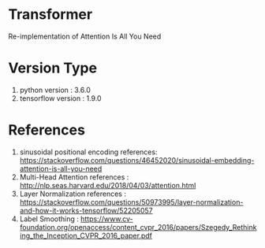 # Transformer
Re-implementation of Attention Is All You Need

# Version Type
1. python version : 3.6.0
2. tensorflow version : 1.9.0

# References
1. sinusoidal positional encoding references: https://stackoverflow.com/questions/46452020/sinusoidal-embedding-attention-is-all-you-need
2. Multi-Head Attention references : http://nlp.seas.harvard.edu/2018/04/03/attention.html
3. Layer Normalization references : https://stackoverflow.com/questions/50973995/layer-normalization-and-how-it-works-tensorflow/52205057
4. Label Smoothing : https://www.cv-foundation.org/openaccess/content_cvpr_2016/papers/Szegedy_Rethinking_the_Inception_CVPR_2016_paper.pdf
